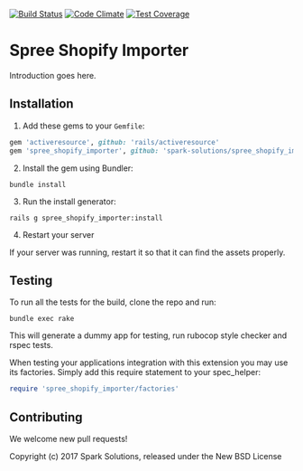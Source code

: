 [![Build Status](https://travis-ci.org/spark-solutions/spree_shopify_importer.svg?branch=master)](https://travis-ci.org/spark-solutions/spree_shopify_importer)
[![Code Climate](https://codeclimate.com/github/spark-solutions/spree_shopify_importer/badges/gpa.svg)](https://codeclimate.com/github/spark-solutions/spree_shopify_importer)
[![Test Coverage](https://codeclimate.com/github/spark-solutions/spree_shopify_importer/badges/coverage.svg)](https://codeclimate.com/github/spark-solutions/spree_shopify_importer/coverage)

Spree Shopify Importer
====================

Introduction goes here.

## Installation

1. Add these gems to your `Gemfile`:

  ```ruby
  gem 'activeresource', github: 'rails/activeresource'
  gem 'spree_shopify_importer', github: 'spark-solutions/spree_shopify_importer'
  ```

2. Install the gem using Bundler:

  ```shell
  bundle install
  ```

3. Run the install generator:

  ```shell
  rails g spree_shopify_importer:install
  ```

4. Restart your server

  If your server was running, restart it so that it can find the assets properly.

## Testing

To run all the tests for the build, clone the repo and run:

```shell
bundle exec rake
```

This will generate a dummy app for testing, run rubocop style checker and rspec tests.

When testing your applications integration with this extension you may use its factories.
Simply add this require statement to your spec_helper:

```ruby
require 'spree_shopify_importer/factories'
```

## Contributing

We welcome new pull requests!

Copyright (c) 2017 Spark Solutions, released under the New BSD License
